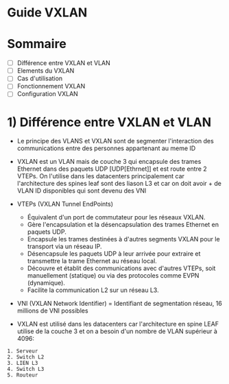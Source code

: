 # Guide VXLAN

# Sommaire 
- [ ] Différence entre VXLAN et VLAN
- [ ] Elements du VXLAN
- [ ] Cas d'utilisation
- [ ] Fonctionnement VXLAN
- [ ] Configuration VXLAN

# 1) Différence entre VXLAN et VLAN
* Le principe des VLANS et VXLAN sont de segmenter l'interaction des communications entre des personnes appartenant au meme ID

* VXLAN est un VLAN mais de couche 3 qui encapsule des trames Ethernet dans des paquets UDP [UDP[Ethrnet]] et est route entre 2 VTEPs. On l'utilise dans les datacenters principalement car l'architecture des spines leaf sont des liason L3 et car on doit avoir + de VLAN ID disponibles qui sont devenu des VNI

* VTEPs (VXLAN Tunnel EndPoints)
    * Équivalent d'un port de commutateur pour les réseaux VXLAN.
    * Gère l'encapsulation et la désencapsulation des trames Ethernet en paquets UDP.
    * Encapsule les trames destinées à d'autres segments VXLAN pour le transport via un réseau IP.
    * Désencapsule les paquets UDP à leur arrivée pour extraire et transmettre la trame Ethernet au réseau local.
    * Découvre et établit des communications avec d'autres VTEPs, soit manuellement (statique) ou via des protocoles comme EVPN (dynamique).
    * Facilite la communication L2 sur un réseau L3.
* VNI (VXLAN Network Identifier) = Identifiant de segmentation réseau, 16 millions de VNI possibles
* VXLAN est utilisé dans les datacenters car l'architecture en spine LEAF utilise de la couche 3 et on a besoin d'un nombre de VLAN supérieur à 4096:
```
1. Serveur
2. Switch L2
3. LIEN L3
4. Switch L3
5. Routeur
```
